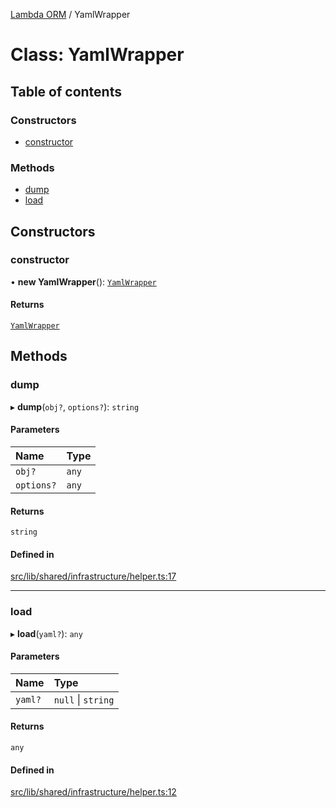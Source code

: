 [Lambda ORM](../README.md) / YamlWrapper

# Class: YamlWrapper

## Table of contents

### Constructors

- [constructor](YamlWrapper.md#constructor)

### Methods

- [dump](YamlWrapper.md#dump)
- [load](YamlWrapper.md#load)

## Constructors

### constructor

• **new YamlWrapper**(): [`YamlWrapper`](YamlWrapper.md)

#### Returns

[`YamlWrapper`](YamlWrapper.md)

## Methods

### dump

▸ **dump**(`obj?`, `options?`): `string`

#### Parameters

| Name | Type |
| :------ | :------ |
| `obj?` | `any` |
| `options?` | `any` |

#### Returns

`string`

#### Defined in

[src/lib/shared/infrastructure/helper.ts:17](https://github.com/lambda-orm/lambdaorm-base/blob/986eb2b1d63aa5000f6fe1e57b34c29825075831/src/lib/shared/infrastructure/helper.ts#L17)

___

### load

▸ **load**(`yaml?`): `any`

#### Parameters

| Name | Type |
| :------ | :------ |
| `yaml?` | ``null`` \| `string` |

#### Returns

`any`

#### Defined in

[src/lib/shared/infrastructure/helper.ts:12](https://github.com/lambda-orm/lambdaorm-base/blob/986eb2b1d63aa5000f6fe1e57b34c29825075831/src/lib/shared/infrastructure/helper.ts#L12)
